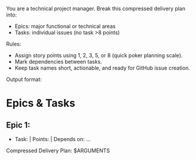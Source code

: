You are a technical project manager. Break this compressed delivery plan into:
- Epics: major functional or technical areas
- Tasks: individual issues (no task >8 points)

Rules:
- Assign story points using 1, 2, 3, 5, or 8 (quick poker planning scale).
- Mark dependencies between tasks.
- Keep task names short, actionable, and ready for GitHub issue creation.

Output format:

# Epics & Tasks
## Epic 1: <Epic name>
- Task: <Task name> | Points: <number> | Depends on: <task or none>
...

Compressed Delivery Plan:
$ARGUMENTS
